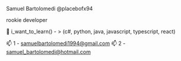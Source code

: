Samuel Bartolomedi @placebofx94

rookie developer

🌱 i_want_to_learn() - > (c#, python, java, javascript, typescript, react)

📫 1 - samuelbartolomedi1994@gmail.com
📫 2 - samuel_bartolomedi@hotmail.com
